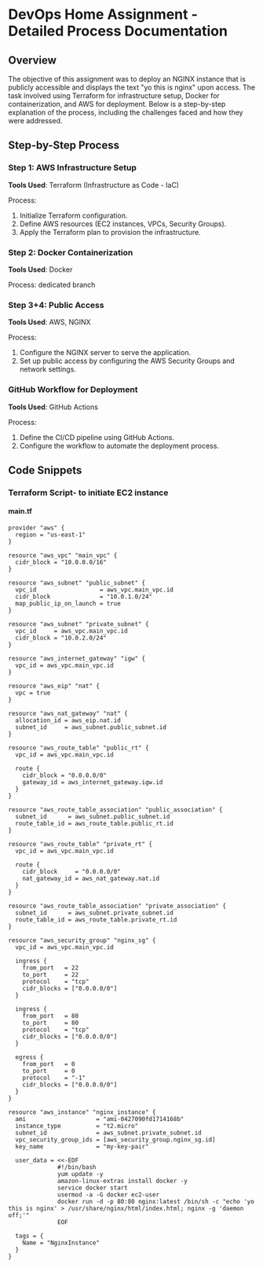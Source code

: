 # DevOps Home Assignment - Detailed Process Documentation

## Overview
The objective of this assignment was to deploy an NGINX instance that is publicly accessible and displays the text "yo this is nginx" upon access. The task involved using Terraform for infrastructure setup, Docker for containerization, and AWS for deployment. Below is a step-by-step explanation of the process, including the challenges faced and how they were addressed.

## Step-by-Step Process

### Step 1: AWS Infrastructure Setup
**Tools Used**: Terraform (Infrastructure as Code - IaC)

Process:
1. Initialize Terraform configuration.
2. Define AWS resources (EC2 instances, VPCs, Security Groups).
3. Apply the Terraform plan to provision the infrastructure.

### Step 2: Docker Containerization
**Tools Used**: Docker

Process: dedicated branch

### Step 3+4: Public Access
**Tools Used**: AWS, NGINX

Process:
1. Configure the NGINX server to serve the application.
2. Set up public access by configuring the AWS Security Groups and network settings.

### GitHub Workflow for Deployment
**Tools Used**: GitHub Actions

Process:
1. Define the CI/CD pipeline using GitHub Actions.
2. Configure the workflow to automate the deployment process.

## Code Snippets

### Terraform Script- to initiate EC2 instance
#### main.tf
```hcl
provider "aws" {
  region = "us-east-1"
}

resource "aws_vpc" "main_vpc" {
  cidr_block = "10.0.0.0/16"
}

resource "aws_subnet" "public_subnet" {
  vpc_id                  = aws_vpc.main_vpc.id
  cidr_block              = "10.0.1.0/24"
  map_public_ip_on_launch = true
}

resource "aws_subnet" "private_subnet" {
  vpc_id     = aws_vpc.main_vpc.id
  cidr_block = "10.0.2.0/24"
}

resource "aws_internet_gateway" "igw" {
  vpc_id = aws_vpc.main_vpc.id
}

resource "aws_eip" "nat" {
  vpc = true
}

resource "aws_nat_gateway" "nat" {
  allocation_id = aws_eip.nat.id
  subnet_id     = aws_subnet.public_subnet.id
}

resource "aws_route_table" "public_rt" {
  vpc_id = aws_vpc.main_vpc.id

  route {
    cidr_block = "0.0.0.0/0"
    gateway_id = aws_internet_gateway.igw.id
  }
}

resource "aws_route_table_association" "public_association" {
  subnet_id      = aws_subnet.public_subnet.id
  route_table_id = aws_route_table.public_rt.id
}

resource "aws_route_table" "private_rt" {
  vpc_id = aws_vpc.main_vpc.id

  route {
    cidr_block     = "0.0.0.0/0"
    nat_gateway_id = aws_nat_gateway.nat.id
  }
}

resource "aws_route_table_association" "private_association" {
  subnet_id      = aws_subnet.private_subnet.id
  route_table_id = aws_route_table.private_rt.id
}

resource "aws_security_group" "nginx_sg" {
  vpc_id = aws_vpc.main_vpc.id

  ingress {
    from_port   = 22
    to_port     = 22
    protocol    = "tcp"
    cidr_blocks = ["0.0.0.0/0"]
  }

  ingress {
    from_port   = 80
    to_port     = 80
    protocol    = "tcp"
    cidr_blocks = ["0.0.0.0/0"]
  }

  egress {
    from_port   = 0
    to_port     = 0
    protocol    = "-1"
    cidr_blocks = ["0.0.0.0/0"]
  }
}

resource "aws_instance" "nginx_instance" {
  ami                    = "ami-0427090fd1714168b"
  instance_type          = "t2.micro"
  subnet_id              = aws_subnet.private_subnet.id
  vpc_security_group_ids = [aws_security_group.nginx_sg.id]
  key_name               = "my-key-pair"

  user_data = <<-EOF
              #!/bin/bash
              yum update -y
              amazon-linux-extras install docker -y
              service docker start
              usermod -a -G docker ec2-user
              docker run -d -p 80:80 nginx:latest /bin/sh -c "echo 'yo this is nginx' > /usr/share/nginx/html/index.html; nginx -g 'daemon off;'"
              EOF

  tags = {
    Name = "NginxInstance"
  }
}
